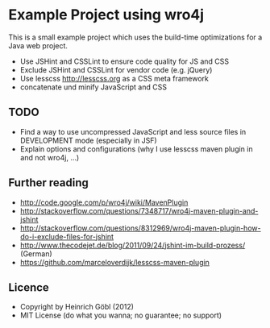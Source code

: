 # Example Project using wro4j

This is a small example project which uses the build-time optimizations for a Java web project.

  * Use JSHint and CSSLint to ensure code quality for JS and CSS
  * Exclude JSHint and CSSLint for vendor code (e.g. jQuery)
  * Use lesscss <http://lesscss.org> as a CSS meta framework
  * concatenate und minify JavaScript and CSS

## TODO

  * Find a way to use uncompressed JavaScript and less source files in DEVELOPMENT mode (especially in JSF)
  * Explain options and configurations (why I use lesscss maven plugin in and not wro4j, ...)

## Further reading

  * <http://code.google.com/p/wro4j/wiki/MavenPlugin>
  * <http://stackoverflow.com/questions/7348717/wro4j-maven-plugin-and-jshint>
  * <http://stackoverflow.com/questions/8312969/wro4j-maven-plugin-how-do-i-exclude-files-for-jshint>
  * <http://www.thecodejet.de/blog/2011/09/24/jshint-im-build-prozess/> (German)
  * <https://github.com/marceloverdijk/lesscss-maven-plugin>

## Licence

  * Copyright by Heinrich Göbl (2012)
  * MIT License (do what you wanna; no guarantee; no support)
